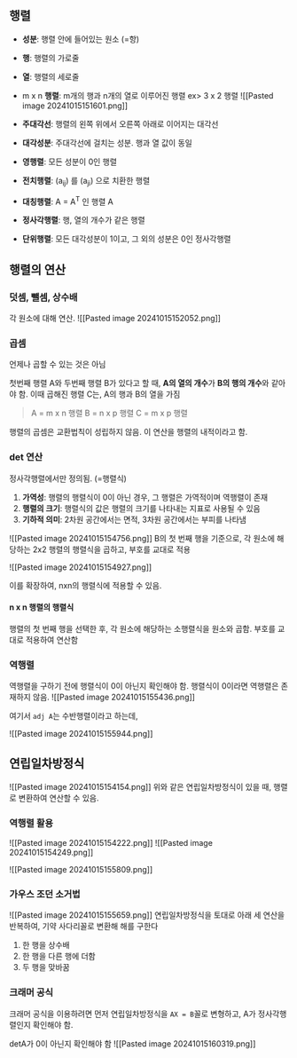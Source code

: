 ## 행렬
- **성분**: 행렬 안에 들어있는 원소 (=항)
- **행**: 행렬의 가로줄
- **열**: 행렬의 세로줄
- m x n **행렬**: m개의 행과 n개의 열로 이루어진 행렬
   ex> 3 x 2 행렬
   ![[Pasted image 20241015151601.png]]
   
- **주대각선**: 행렬의 왼쪽 위에서 오른쪽 아래로 이어지는 대각선
- **대각성분**: 주대각선에 걸치는 성분. 행과 열 값이 동일
- **영행렬**: 모든 성분이 0인 행렬
- **전치행렬**: (a<sub>ij</sub>) 를 (a<sub>ji</sub>) 으로 치환한 행렬
- **대칭행렬**: A = A<sup>T</sup> 인 행렬 A
- **정사각행렬**: 행, 열의 개수가 같은 행렬
- **단위행렬**: 모든 대각성분이 1이고, 그 외의 성분은 0인 정사각행렬

## 행렬의 연산
### 덧셈, 뺄셈, 상수배
각 원소에 대해 연산.
![[Pasted image 20241015152052.png]]

### 곱셈
언제나 곱할 수 있는 것은 아님

첫번째 행렬 A와 두번째 행렬 B가 있다고 할 때, **A의 열의 개수**가 **B의 행의 개수**와 같아야 함. 이때 곱해진 행렬 C는, A의 행과 B의 열을 가짐

> A = m x n 행렬
> B = n x p 행렬
> C = m x p 행렬

행렬의 곱셈은 교환법칙이 성립하지 않음. 이 연산을 행렬의 내적이라고 함.

### det 연산
정사각행렬에서만 정의됨. (=행렬식)

1. **가역성**:  행렬의 행렬식이 0이 아닌 경우, 그 행렬은 가역적이며 역행렬이 존재
2. **행렬의 크기**: 행렬식의 값은 행렬의 크기를 나타내는 지표로 사용될 수 있음
3. **기하적 의미**: 2차원 공간에서는 면적, 3차원 공간에서는 부피를 나타냄

![[Pasted image 20241015154756.png]]
B의 첫 번째 행을 기준으로, 각 원소에 해당하는 2x2 행렬의 행렬식을 곱하고, 부호를 교대로 적용

![[Pasted image 20241015154927.png]]

이를 확장하여, nxn의 행렬식에 적용할 수 있음.

#### n x n 행렬의 행렬식

행렬의 첫 번째 행을 선택한 후, 각 원소에 해당하는 소행렬식을 원소와 곱함.
부호를 교대로 적용하여 연산함




### 역행렬

역행렬을 구하기 전에 행렬식이 0이 아닌지 확인해야 함. 행렬식이 0이라면 역행렬은 존재하지 않음.
![[Pasted image 20241015155436.png]]

여기서 `adj A`는 수반행렬이라고 하는데, 

![[Pasted image 20241015155944.png]]


## 연립일차방정식
![[Pasted image 20241015154154.png]]
위와 같은 연립일차방정식이 있을 때, 행렬로 변환하여 연산할 수 있음.

### 역행렬 활용
![[Pasted image 20241015154222.png]]
![[Pasted image 20241015154249.png]]

![[Pasted image 20241015155809.png]]






### 가우스 조던 소거법

![[Pasted image 20241015155659.png]]
연립일차방정식을 토대로 아래 세 연산을 반복하여, 기약 사다리꼴로 변환해 해를 구한다

1. 한 행을 상수배
2. 한 행을 다른 행에 더함
3. 두 행을 맞바꿈

### 크래머 공식

크래머 공식을 이용하려면 먼저 연립일차방정식을 `AX = B`꼴로 변형하고, A가 정사각행렬인지 확인해야 함.

detA가 0이 아닌지 확인해야 함
![[Pasted image 20241015160319.png]]

